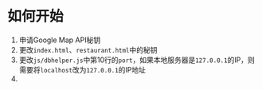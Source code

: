 # 如何开始

1. 申请Google Map API秘钥
2. 更改`index.html`、`restaurant.html`中的秘钥
3. 更改`js/dbhelper.js`中第10行的`port`，如果本地服务器是`127.0.0.1`的IP，则需要将`localhost`改为`127.0.0.1`的IP地址
4. ​


